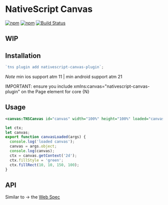 # NativeScript Canvas

[![npm](https://img.shields.io/npm/v/nativescript-canvas-plugin.svg)](https://www.npmjs.com/package/nativescript-canvas-plugin)
[![npm](https://img.shields.io/npm/dt/nativescript-canvas-plugin.svg?label=npm%20downloads)](https://www.npmjs.com/package/nativescript-canvas-plugin)
[![Build Status](https://travis-ci.org/triniwiz/nativescript-canvas.svg?branch=master)](https://travis-ci.org/triniwiz/nativescript-canvas)
## WIP
## Installation

```javascript
`tns plugin add nativescript-canvas-plugin`;
```

_Note_ min ios support atm 11 | min android support atm 21

IMPORTANT: ensure you include xmlns:canvas="nativescript-canvas-plugin" on the Page element for core {N}

## Usage

```xml
<canvas:TNSCanvas id="canvas" width="100%" height="100%" loaded="canvasLoaded"/>
```

```ts
let ctx;
let canvas;
export function canvasLoaded(args) {
  console.log('loaded canvas');
  canvas = args.object;
  console.log(canvas);
  ctx = canvas.getContext('2d');
  ctx.fillStyle = 'green';
  ctx.fillRect(10, 10, 150, 100);
}
```

## API

 Similar to -> the [Web Spec](https://developer.mozilla.org/en-US/docs/Web/API/CanvasRenderingContext2D)

